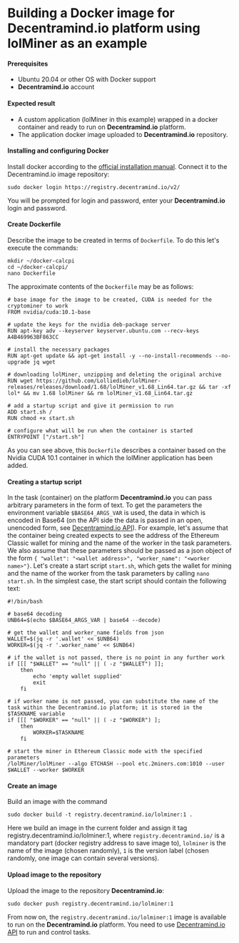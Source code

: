 # Building a Docker image for Decentramind.io platform using lolMiner as an example

#### Prerequisites 
* Ubuntu 20.04 or other OS with Docker support
* **Decentramind.io** account

#### Expected result
* A custom application (lolMiner in this example) wrapped in a docker container and ready to run on **Decentramind.io** platform. 
* The application docker image uploaded to **Decentramind.io** repository.

#### Installing and configuring Docker
Install docker according to the [official installation manual](https://docs.docker.com/engine/install/ubuntu/).
Connect it to the Decentramind.io image repository:

```
sudo docker login https://registry.decentramind.io/v2/
```
You will be prompted for login and password, enter your **Decentramind.io** login and password.

#### Create Dockerfile
Describe the image to be created in terms of ```Dockerfile```. To do this let's execute the commands:

```
mkdir ~/docker-calcpi
cd ~/docker-calcpi/
nano Dockerfile
```

The approximate contents of the ```Dockerfile``` may be as follows:

```
# base image for the image to be created, CUDA is needed for the cryptominer to work
FROM nvidia/cuda:10.1-base

# update the keys for the nvidia deb-package server
RUN apt-key adv --keyserver keyserver.ubuntu.com --recv-keys A4B469963BF863CC

# install the necessary packages
RUN apt-get update && apt-get install -y --no-install-recommends --no-upgrade jq wget

# downloading lolMiner, unzipping and deleting the original archive
RUN wget https://github.com/Lolliedieb/lolMiner-releases/releases/download/1.68/lolMiner_v1.68_Lin64.tar.gz && tar -xf lol* && mv 1.68 lolMiner && rm lolMiner_v1.68_Lin64.tar.gz

# add a startup script and give it permission to run
ADD start.sh /
RUN chmod +x start.sh

# configure what will be run when the container is started
ENTRYPOINT ["/start.sh"]

```
As you can see above, this ```Dockerfile``` describes a container based on the Nvidia CUDA 10.1 container in which the lolMiner application has been added.

#### Creating a startup script 
In the task (container) on the platform **Decentramind.io** you can pass arbitrary parameters in the form of text. To get the parameters the environment variable ```$BASE64_ARGS_VAR``` is used, the data in which is encoded in Base64 (on the API side the data is passed in an open, unencoded form, see [Decentramind.io API](https://github.com/Decentramind-io/API-SDK/blob/main/megamind.api.v1.public.json)). For example, let's assume that the container being created expects to see the address of the Ethereum Classic wallet for mining and the name of the worker in the task parameters. We also assume that these parameters should be passed as a json object of the form ```{ "wallet": "<wallet address>", "worker_name": "<worker name>"}```. Let's create a start script ```start.sh```, which gets the wallet for mining and the name of the worker from the task parameters by calling ```nano start.sh```. In the simplest case, the start script should contain the following text:

```
#!/bin/bash

# base64 decoding
UNB64=$(echo $BASE64_ARGS_VAR | base64 --decode)

# get the wallet and worker_name fields from json
WALLET=$(jq -r '.wallet' << $UNB64)
WORKER=$(jq -r '.worker_name' << $UNB64)

# if the wallet is not passed, there is no point in any further work
if [[[ "$WALLET" == "null" || ( -z "$WALLET") ]];
	then
		echo 'empty wallet supplied'
		exit
	fi

# if worker name is not passed, you can substitute the name of the task within the Decentramind.io platform; it is stored in the $TASKNAME variable
if [[[ "$WORKER" == "null" || ( -z "$WORKER") ];
	then
		WORKER=$TASKNAME
	fi

# start the miner in Ethereum Classic mode with the specified parameters
/lolMiner/lolMiner --algo ETCHASH --pool etc.2miners.com:1010 --user $WALLET --worker $WORKER

```

#### Create an image
Build an image with the command 
```
sudo docker build -t registry.decentramind.io/lolminer:1 .
```
Here we build an image in the current folder and assign it tag registry.decentramind.io/lolminer:1, where ```registry.decentramind.io/``` is a mandatory part (docker registry address to save image to), ```lolminer``` is the name of the image (chosen randomly), ```1``` is the version label (chosen randomly, one image can contain several versions).

#### Upload image to the repository
Upload the image to the repository **Decentramind.io**:
```
sudo docker push registry.decentramind.io/lolminer:1
```
From now on, the ```registry.decentramind.io/lolminer:1``` image is available to run on the **Decentramind.io** platform. You need to use [Decentramind.io API](https://github.com/Decentramind-io/API-SDK/blob/main/megamind.api.v1.public.json) to run and control tasks.
